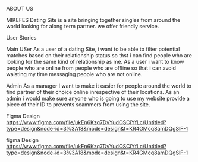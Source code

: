 ABOUT US

 
 MIKEFES Dating Site is a site bringing together singles from around the world looking for along term partner. we offer friendly service. 
 
 User Stories

 
Main USer
As a user of a dating Site, i want to be able to filter potential matches based on their relationship status so thst i can find people who are looking for the same kind of relationship as me.
As a user i want to know people who are online from people who are offline so that i can avoid waisting my time messaging people who are not online.

Admin
As a manager  I want to make it easier for people around the world to find partner of their choice online inrespective of their locations.
As an admin i would make sure anyone who is going to use my website provide a piece of their ID to prevents scammers from using the site.

Figma Design
https://www.figma.com/file/ukEn6Kzq7DvYudOSCiYfLc/Untitled?type=design&node-id=3%3A18&mode=design&t=KR4GMcq8amDQgSlF-1

figma Design
https://www.figma.com/file/ukEn6Kzq7DvYudOSCiYfLc/Untitled?type=design&node-id=3%3A18&mode=design&t=KR4GMcq8amDQgSlF-1




